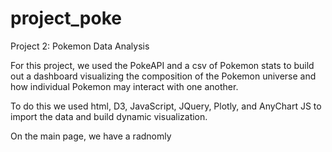 # project_poke
Project 2: Pokemon Data Analysis

For this project, we used the PokeAPI and a csv of Pokemon stats to build out a dashboard visualizing the composition of the Pokemon universe and how individual Pokemon may interact with one another. 

To do this we used html, D3, JavaScript, JQuery, Plotly, and AnyChart JS to import the data and build dynamic visualization. 

On the main page, we have a radnomly
